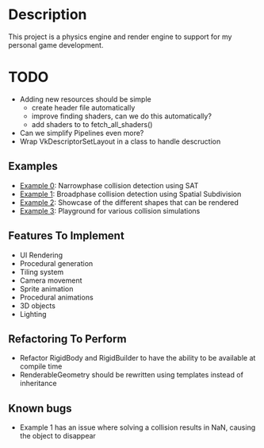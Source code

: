 # Description
This project is a physics engine and render engine to support for my personal game development.

# TODO
- Adding new resources should be simple
    - create header file automatically
    - improve finding shaders, can we do this automatically?
    - add shaders to to fetch_all_shaders()
- Can we simplify Pipelines even more?
- Wrap VkDescriptorSetLayout in a class to handle descruction

## Examples
- [Example 0](examples/0_collision_detection/): Narrowphase collision detection using SAT
- [Example 1](examples/1_spatial_subdivision/): Broadphase collision detection using Spatial Subdivision 
- [Example 2](examples/2_shape_rendering/): Showcase of the different shapes that can be rendered
- [Example 3](examples/3_collision_detection/): Playground for various collision simulations


## Features To Implement
- UI Rendering
- Procedural generation
- Tiling system
- Camera movement
- Sprite animation
- Procedural animations
- 3D objects
- Lighting


## Refactoring To Perform
- Refactor RigidBody and RigidBuilder to have the ability to be available at compile time
- RenderableGeometry should be rewritten using templates instead of inheritance

## Known bugs
- Example 1 has an issue where solving a collision results in NaN, causing the object to disappear
